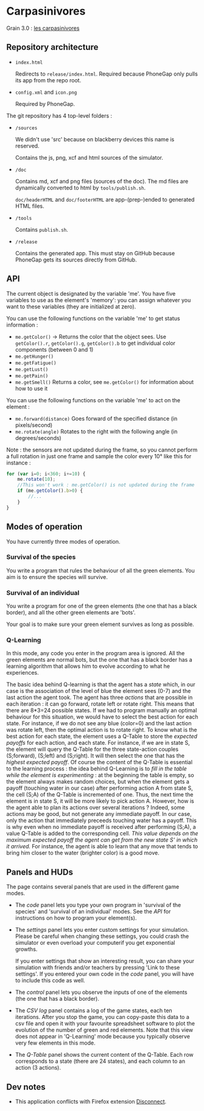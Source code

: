 # Carpasinivores

Grain 3.0 : [les carpasinivores](http://inriamecsci.github.com/carpasinivores)

## Repository architecture

- `index.html`

    Redirects to `release/index.html`. Required because PhoneGap only
    pulls its app from the repo root.

- `config.xml` and `icon.png`

    Required by PhoneGap.

The git repository has 4 top-level folders : 

- `/sources`
  
    We didn't use 'src' because on blackberry devices this name is
    reserved.

    Contains the js, png, xcf and html sources of the simulator.

- `/doc`
  
    Contains md, xcf and png files (sources of the doc). The md files
    are dynamically converted to html by `tools/publish.sh`.

    `doc/headerHTML` and `doc/footerHTML` are app-(prep-)ended to
    generated HTML files.

- `/tools`
  
    Contains `publish.sh`.

- `/release`
  
    Contains the generated app. This must stay on GitHub because PhoneGap
    gets its sources directly from GitHub.

## API

The current object is designated by the variable 'me'. You have five
variables to use as the element's 'memory': you can assign whatever
you want to these variables (they are initialized at zero).

You can use the following functions on the variable 'me' to get status
information :

- `me.getColor()` -> Returns the color that the object sees. Use `getColor().r`, `getColor().g`, `getColor().b` to get individual color components (between 0 and 1)
- `me.getHunger()`
- `me.getFatigue()`
- `me.getLust()`
- `me.getPain()`
- `me.getSmell()` Returns a color, see `me.getColor()` for information about how to use it

You can use the following functions on the variable 'me' to act on the
element : 

- `me.forward(distance)` Goes forward of the specified distance (in pixels/second)
- `me.rotate(angle)` Rotates to the right with the following angle (in degrees/seconds)

Note : the sensors are not updated during the frame, so you cannot perform a full rotation in just one frame and sample the color every 10° like this for instance : 

```javascript
for (var i=0; i<360; i+=10) {
    me.rotate(10);
    //This won't work : me.getColor() is not updated during the frame
    if (me.getColor().b>0) {
        //...
    }
}
```

## Modes of operation


You have currently three modes of operation.

### Survival of the species

You write a program that rules the behaviour of all the green
elements. You aim is to ensure the species will survive.

### Survival of an individual

You write a program for one of the green elements (the one that has a
black border), and all the other green elements are 'bots'.
   
Your goal is to make sure your green element survives as long as
possible.

### Q-Learning

In this mode, any code you enter in the program area is ignored. All
the green elements are normal bots, but the one that has a black
border has a learning algorithm that allows him to evolve according to
what he experiences.
  
The basic idea behind Q-learning is that the agent has a *state*
which, in our case is the association of the level of blue the element
sees (0-7) and the last action the agent took. The agent has three
*actions* that are possible in each iteration : it can go forward,
rotate left or rotate right. This means that there are 8\*3=24
possible states. If we had to program manually an optimal behaviour
for this situation, we would have to select the best action for each
state. For instance, if we do not see any blue (color=0) and the last
action was rotate left, then the optimal action is to rotate right.
To know what is the best action for each state, the element uses a
Q-Table to store the *expected payoffs* for each action, and each
state. For instance, if we are in state S, the element will query the
Q-Table for the three state-action couples (S;forward), (S;left) and
(S;right). It will then select the one that has the *highest expected
payoff*.  Of course the content of the Q-Table is essential to the
learning process : the idea behind Q-Learning is to *fill in the table
while the element is experimenting* : at the beginning the table is
empty, so the element always makes random choices, but when the
element gets a payoff (touching water in our case) after performing
action A from state S, the cell (S;A) of the Q-Table is incremented of
one. Thus, the next time the element is in state S, it will be more
likely to pick action A.  However, how is the agent able to plan its
actions over several iterations ? Indeed, some actions may be good,
but not generate any immediate payoff. In our case, only the action
that immediately preceeds touching water has a payoff. This is why
even when no immediate payoff is received after performing (S;A), a
value Q-Table is added to the corresponding cell. *This value depends
on the maximum expected payoff the agent can get from the new state S'
in which it arrived.* For instance, the agent is able to learn that
any move that tends to bring him closer to the water (brighter color)
is a good move.


## Panels and HUDs

The page contains several panels that are used in the different game modes.

- The *code* panel lets you type your own program in 'survival of the
  species' and 'survival of an individual' modes. See the *API* for
  instructions on how to program your element(s).

- The *settings* panel lets you enter custom settings for your
  simulation. Please be careful when changing these settings, you
  could crash the simulator or even overload your computerif you get
  exponential growths.
  
    If you enter settings that show an interesting result, you can
    share your simulation with friends and/or teachers by pressing
    'Link to these settings'. If you entered your own code in the
    *code* panel, you will have to include this code as well.

- The *control* panel lets you observe the inputs of one of the
  elements (the one that has a black border).

- The *CSV log* panel contains a log of the game states, each ten
  iterations. After you stop the game, you can copy-paste this data to
  a csv file and open it with your favourite spreadsheet software to
  plot the evolution of the number of green and red elements. Note
  that this view does not appear in 'Q-Learning' mode because you
  typically observe very few elements in this mode.

- The *Q-Table* panel shows the current content of the Q-Table. Each
  row corresponds to a state (there are 24 states), and each column to
  an action (3 actions).

## Dev notes

- This application conflicts with Firefox extension [Disconnect](https://disconnect.me/).

